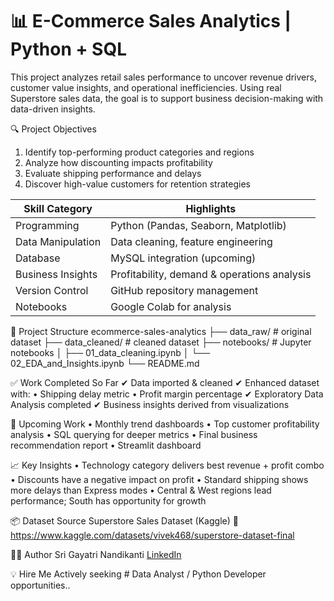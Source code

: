 # 📊 E-Commerce Sales Analytics | Python + SQL
This project analyzes retail sales performance to uncover revenue drivers, customer value insights, and operational inefficiencies.
Using real Superstore sales data, the goal is to support business decision-making with data-driven insights.


🔍 Project Objectives
1. Identify top-performing product categories and regions
2. Analyze how discounting impacts profitability
3. Evaluate shipping performance and delays
4. Discover high-value customers for retention strategies


| Skill Category    | Highlights                                  |
| ----------------- | ------------------------------------------- |
| Programming       | Python (Pandas, Seaborn, Matplotlib)        |
| Data Manipulation | Data cleaning, feature engineering          |
| Database          | MySQL integration (upcoming)                |
| Business Insights | Profitability, demand & operations analysis |
| Version Control   | GitHub repository management                |
| Notebooks         | Google Colab for analysis                   |


📁 Project Structure
ecommerce-sales-analytics
├── data_raw/           # original dataset
├── data_cleaned/       # cleaned dataset
├── notebooks/          # Jupyter notebooks
│   ├── 01_data_cleaning.ipynb
│   └── 02_EDA_and_Insights.ipynb
└── README.md


✅ Work Completed So Far
✔ Data imported & cleaned
✔ Enhanced dataset with:
• Shipping delay metric
• Profit margin percentage
✔ Exploratory Data Analysis completed
✔ Business insights derived from visualizations


🔮 Upcoming Work
• Monthly trend dashboards
• Top customer profitability analysis
• SQL querying for deeper metrics
• Final business recommendation report
• Streamlit dashboard 


📈 Key Insights
• Technology category delivers best revenue + profit combo
• Discounts have a negative impact on profit
• Standard shipping shows more delays than Express modes
• Central & West regions lead performance; South has opportunity for growth


📦 Dataset Source
Superstore Sales Dataset (Kaggle)
🔗 https://www.kaggle.com/datasets/vivek468/superstore-dataset-final

👩‍💻 Author
Sri Gayatri Nandikanti
[LinkedIn](https://www.linkedin.com/in/sri-gayatri-8a1128242/)


💡 Hire Me
Actively seeking # Data Analyst / Python Developer opportunities..
